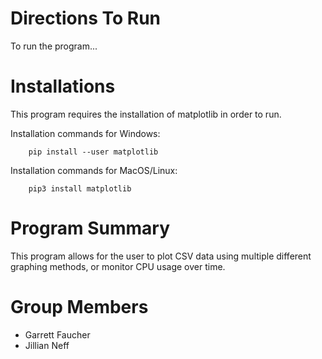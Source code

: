 # Directions To Run
To run the program...

# Installations
This program requires the installation of matplotlib in order to run.

Installation commands for Windows:
        
        pip install --user matplotlib

Installation commands for MacOS/Linux:

        pip3 install matplotlib

# Program Summary
This program allows for the user to plot CSV data using multiple different graphing methods,
or monitor CPU usage over time.

# Group Members
* Garrett Faucher
* Jillian Neff